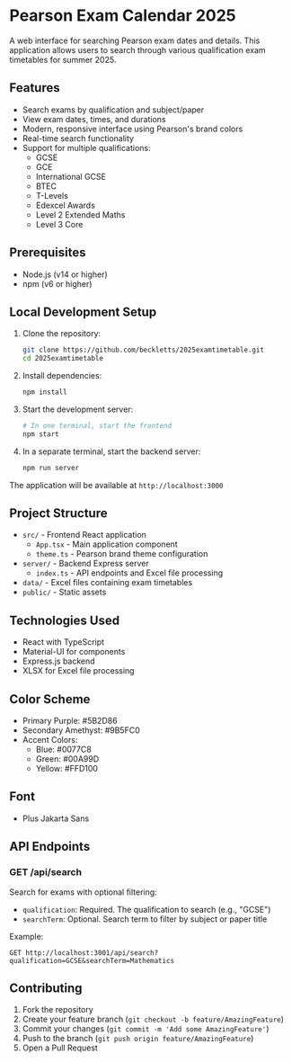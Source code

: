 # Pearson Exam Calendar 2025

A web interface for searching Pearson exam dates and details. This application allows users to search through various qualification exam timetables for summer 2025.

## Features

- Search exams by qualification and subject/paper
- View exam dates, times, and durations
- Modern, responsive interface using Pearson's brand colors
- Real-time search functionality
- Support for multiple qualifications:
  - GCSE
  - GCE
  - International GCSE
  - BTEC
  - T-Levels
  - Edexcel Awards
  - Level 2 Extended Maths
  - Level 3 Core

## Prerequisites

- Node.js (v14 or higher)
- npm (v6 or higher)

## Local Development Setup

1. Clone the repository:
   ```bash
   git clone https://github.com/beckletts/2025examtimetable.git
   cd 2025examtimetable
   ```

2. Install dependencies:
   ```bash
   npm install
   ```

3. Start the development server:
   ```bash
   # In one terminal, start the frontend
   npm start
   ```

4. In a separate terminal, start the backend server:
   ```bash
   npm run server
   ```

The application will be available at `http://localhost:3000`

## Project Structure

- `src/` - Frontend React application
  - `App.tsx` - Main application component
  - `theme.ts` - Pearson brand theme configuration
- `server/` - Backend Express server
  - `index.ts` - API endpoints and Excel file processing
- `data/` - Excel files containing exam timetables
- `public/` - Static assets

## Technologies Used

- React with TypeScript
- Material-UI for components
- Express.js backend
- XLSX for Excel file processing

## Color Scheme

- Primary Purple: #5B2D86
- Secondary Amethyst: #9B5FC0
- Accent Colors:
  - Blue: #0077C8
  - Green: #00A99D
  - Yellow: #FFD100

## Font

- Plus Jakarta Sans

## API Endpoints

### GET /api/search
Search for exams with optional filtering:
- `qualification`: Required. The qualification to search (e.g., "GCSE")
- `searchTerm`: Optional. Search term to filter by subject or paper title

Example:
```
GET http://localhost:3001/api/search?qualification=GCSE&searchTerm=Mathematics
```

## Contributing

1. Fork the repository
2. Create your feature branch (`git checkout -b feature/AmazingFeature`)
3. Commit your changes (`git commit -m 'Add some AmazingFeature'`)
4. Push to the branch (`git push origin feature/AmazingFeature`)
5. Open a Pull Request 